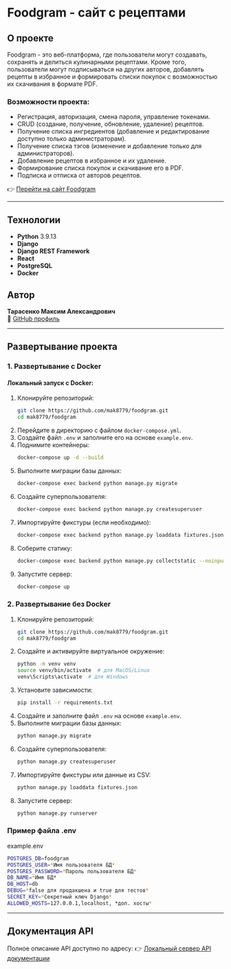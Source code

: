# Foodgram - сайт с рецептами

## О проекте
Foodgram - это веб-платформа, где пользователи могут создавать, сохранять и делиться кулинарными рецептами. Кроме того, пользователи могут подписываться на других авторов, добавлять рецепты в избранное и формировать списки покупок с возможностью их скачивания в формате PDF.

### Возможности проекта:
- Регистрация, авторизация, смена пароля, управление токенами.
- CRUD (создание, получение, обновление, удаление) рецептов.
- Получение списка ингредиентов (добавление и редактирование доступно только администраторам).
- Получение списка тэгов (изменение и добавление только для администраторов).
- Добавление рецептов в избранное и их удаление.
- Формирование списка покупок и скачивание его в PDF.
- Подписка и отписка от авторов рецептов.

👉 [Перейти на сайт Foodgram](https://foodgramic.sytes.net)

---

## Технологии
- **Python** 3.9.13
- **Django**
- **Django REST Framework**
- **React**
- **PostgreSQL**
- **Docker**

## Автор
**Тарасенко Максим Александрович**  
📌 [GitHub профиль](https://github.com/mak8779)

---

## Развертывание проекта
### 1. Развертывание с Docker
#### Локальный запуск с Docker:
1. Клонируйте репозиторий:
   ```bash
   git clone https://github.com/mak8779/foodgram.git
   cd mak8779/foodgram
   ```
2. Перейдите в директорию с файлом `docker-compose.yml`.
3. Создайте файл `.env` и заполните его на основе `example.env`.
4. Поднимите контейнеры:
   ```bash
   docker-compose up -d --build
   ```
5. Выполните миграции базы данных:
   ```bash
   docker-compose exec backend python manage.py migrate
   ```
6. Создайте суперпользователя:
   ```bash
   docker-compose exec backend python manage.py createsuperuser
   ```
7. Импортируйте фикстуры (если необходимо):
   ```bash
   docker-compose exec backend python manage.py loaddata fixtures.json
   ```
8. Соберите статику:
   ```bash
   docker-compose exec backend python manage.py collectstatic --noinput
   ```
9. Запустите сервер:
   ```bash
   docker-compose up
   ```

### 2. Развертывание без Docker
1. Клонируйте репозиторий:
   ```bash
   git clone https://github.com/mak8779/foodgram.git
   cd mak8779/foodgram
   ```
2. Создайте и активируйте виртуальное окружение:
   ```bash
   python -m venv venv
   source venv/bin/activate  # для MacOS/Linux
   venv\Scripts\activate  # для Windows
   ```
3. Установите зависимости:
   ```bash
   pip install -r requirements.txt
   ```
4. Создайте и заполните файл `.env` на основе `example.env`.
5. Выполните миграции базы данных:
   ```bash
   python manage.py migrate
   ```
6. Создайте суперпользователя:
   ```bash
   python manage.py createsuperuser
   ```
7. Импортируйте фикстуры или данные из CSV:
   ```bash
   python manage.py loaddata fixtures.json
   ```
8. Запустите сервер:
   ```bash
   python manage.py runserver
   ```

### Пример файла .env
example.env
```bash
POSTGRES_DB=foodgram
POSTGRES_USER=*Имя пользователя БД*
POSTGRES_PASSWORD=*Пароль пользователя БД*
DB_NAME=*Имя БД*
DB_HOST=db
DEBUG=*false для продакшена и true для тестов*
SECRET_KEY=*Секретный ключ Django*
ALLOWED_HOSTS=127.0.0.1,localhost, *доп. хосты*
```
---

## Документация API
Полное описание API доступно по адресу:
👉 [Локальный сервер API документации](http://127.0.0.1:8000/api/docs/)

